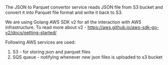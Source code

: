 The JSON to Parquet convertor service reads JSON file from S3 bucket and convert it into Parquet file format and write it back to S3.

We are using Golang AWS SDK v2 for all the interaction with AWS infrastructure.
To read more about v2 - https://aws.github.io/aws-sdk-go-v2/docs/getting-started/

Following AWS services are used:
1. S3 - for storing json and parquet files
2. SQS queue - notifying whenever new json files is uploaded to s3 bucket
